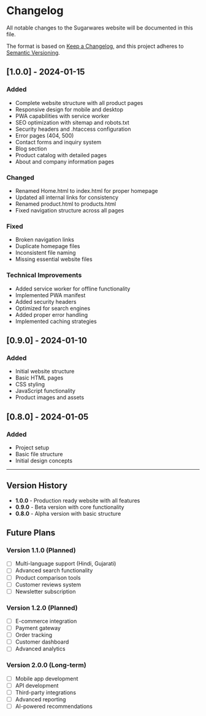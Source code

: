 # Changelog

All notable changes to the Sugarwares website will be documented in this file.

The format is based on [Keep a Changelog](https://keepachangelog.com/en/1.0.0/),
and this project adheres to [Semantic Versioning](https://semver.org/spec/v2.0.0.html).

## [1.0.0] - 2024-01-15

### Added
- Complete website structure with all product pages
- Responsive design for mobile and desktop
- PWA capabilities with service worker
- SEO optimization with sitemap and robots.txt
- Security headers and .htaccess configuration
- Error pages (404, 500)
- Contact forms and inquiry system
- Blog section
- Product catalog with detailed pages
- About and company information pages

### Changed
- Renamed Home.html to index.html for proper homepage
- Updated all internal links for consistency
- Renamed product.html to products.html
- Fixed navigation structure across all pages

### Fixed
- Broken navigation links
- Duplicate homepage files
- Inconsistent file naming
- Missing essential website files

### Technical Improvements
- Added service worker for offline functionality
- Implemented PWA manifest
- Added security headers
- Optimized for search engines
- Added proper error handling
- Implemented caching strategies

## [0.9.0] - 2024-01-10

### Added
- Initial website structure
- Basic HTML pages
- CSS styling
- JavaScript functionality
- Product images and assets

## [0.8.0] - 2024-01-05

### Added
- Project setup
- Basic file structure
- Initial design concepts

---

## Version History

- **1.0.0** - Production ready website with all features
- **0.9.0** - Beta version with core functionality
- **0.8.0** - Alpha version with basic structure

## Future Plans

### Version 1.1.0 (Planned)
- [ ] Multi-language support (Hindi, Gujarati)
- [ ] Advanced search functionality
- [ ] Product comparison tools
- [ ] Customer reviews system
- [ ] Newsletter subscription

### Version 1.2.0 (Planned)
- [ ] E-commerce integration
- [ ] Payment gateway
- [ ] Order tracking
- [ ] Customer dashboard
- [ ] Advanced analytics

### Version 2.0.0 (Long-term)
- [ ] Mobile app development
- [ ] API development
- [ ] Third-party integrations
- [ ] Advanced reporting
- [ ] AI-powered recommendations
